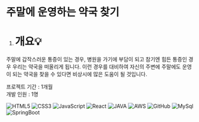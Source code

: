 # 주말에 운영하는 약국 찾기

1. # 개요💡
  주말에 갑작스러운 통증이 있는 경우, 병원을 가기에 부담이 되고 참기엔 힘든 통증인 경우 우리는 약국을 떠올리게 됩니다. 이런 경우를 대비하여 자신의 주변에 주말에도 운영이 되는 약국을 찾을 수 있다면 비상시에 많은 도움이 될 것입니다. 

  프로젝트 기간 : 1개월   
  개발 인원 : 1명   

  ![HTML5](https://img.shields.io/badge/html5-red.svg?style=for-the-badge&logo=html5&logoColor=white)
  ![CSS3](https://img.shields.io/badge/css3-%231572B6.svg?style=for-the-badge&logo=css3&logoColor=white)
  ![JavaScript](https://img.shields.io/badge/javascript-%23323330.svg?style=for-the-badge&logo=javascript&logoColor=%23F7DF1E)
  ![React](https://img.shields.io/badge/React-%23FF9900.svg?style=for-the-badge&logo=react&logoColor=white)
  ![JAVA](https://img.shields.io/badge/java-%231572B6.svg?style=for-the-badge&logo=java&logoColor=blue)
  ![AWS](https://img.shields.io/badge/AWS-%23FF9900.svg?style=for-the-badge&logo=amazon-aws&logoColor=white)
  ![GitHub](https://img.shields.io/badge/github-%23121011.svg?style=for-the-badge&logo=github&logoColor=white)
  ![MySql](https://img.shields.io/badge/oracle-%2300f.svg?style=for-the-badge&logo=mysql&logoColor=white)
  ![SpringBoot](https://img.shields.io/badge/springboot-green.svg?style=for-the-badge&logo=springboot&logoColor=white)



